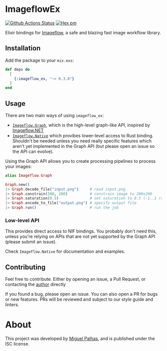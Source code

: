 # ImageflowEx

[![Github Actions Status](https://github.com/naps62/imageflow_ex/workflows/Test%20Suite/badge.svg)](https://github.com/naps62/imageflow_ex/actions)
[![Hex pm](http://img.shields.io/hexpm/v/imageflow.svg?style=flat)](https://hex.pm/packages/imageflow)

[imageflow-github]: https://github.com/imazen/imageflow
[imageflow-json-docs]: https://docs.imageflow.io/json/introduction.html
[my-website]: https://naps62.com

Elixir bindings for [Imageflow][imageflow-github], a safe and blazing fast image workflow library.

## Installation

Add the package to your `mix.exs`:

```elixir
def deps do
  [
    {:imageflow_ex, "~> 0.3.0"}
  ]
end
```

## Usage

There are two main ways of using `imageflow_ex`:

* [`Imageflow.Graph`](https://hexdocs.pm/imageflow/Imageflow.Graph.html), which is the high-level graph-like API, inspired by [Imageflow.NET](https://github.com/imazen/imageflow-dotnet)
* [`Imageflow.Native`](https://hexdocs.pm/imageflow/Imageflow.Native.html) which provibes lower-level access to Rust binding. Shouldn't be needed unless you need really specific features which aren't yet implemented in the Graph API (but please open an issue so the API can evolve).

Using the Graph API allows you to create processing pipelines to process your
images:


```elixir
alias Imageflow.Graph

Graph.new()
|> Graph.decode_file("input.png")     # read input.png
|> Graph.constrain(200, 200)          # constrain image to 200x200
|> Graph.saturation(0.5)              # set saturation to 0.5 (-1..1 range)
|> Graph.encode_to_file("output.png") # specify output file
|> Graph.run()                        # run the job
```

### Low-level API

This provides direct access to NIF bindings. You probably don't need this,
unless you're relying on APIs that are not yet supported by the Graph API
(please submit an issue).

Check `Imageflow.Native` for documentation and examples.

## Contributing

Feel free to contribute. Either by opening an issue, a Pull Request, or contacting the
[author](mailto:mpalhas@gmail.com) directly

If you found a bug, please open an issue. You can also open a PR for bugs or new
features. PRs will be reviewed and subject to our style guide and linters.

# About

This project was developed by [Miguel Palhas](https://naps62.com), and is published
under the ISC license.
